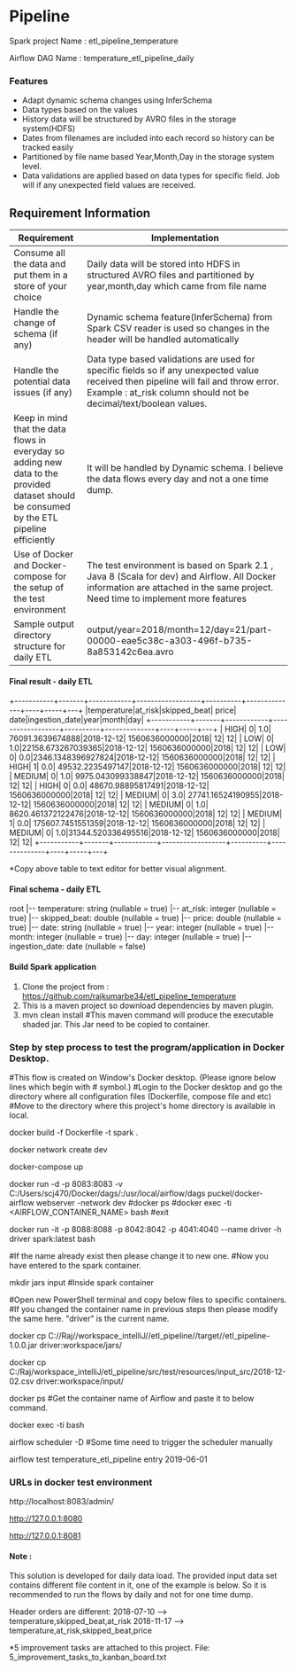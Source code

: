# Pipeline

Spark project Name : etl_pipeline_temperature

Airflow DAG Name : temperature_etl_pipeline_daily

### Features

* Adapt dynamic schema changes using InferSchema
* Data types based on the values
* History data will be structured by AVRO files in the storage system(HDFS)
* Dates from filenames are included into each record so history can be tracked easily
* Partitioned by file name based Year,Month,Day in the storage system level.
* Data validations are applied based on data types for specific field. Job will if any unexpected field values are received.


## Requirement Information

|  Requirement | Implementation |
| ------ | ------ |
| Consume all the data and put them in a store of your choice | Daily data will be stored into HDFS in structured AVRO files and partitioned by year,month,day which came from file name   |
| Handle the change of schema (if any)  | Dynamic schema feature(InferSchema) from Spark CSV reader is used so changes in the header will be handled automatically |
| Handle the potential data issues (if any) | Data type based validations are used for specific fields so if any unexpected value received then pipeline will fail and throw error. Example : at_risk column should not be decimal/text/boolean values.   |
| Keep in mind that the data flows in everyday so adding new data to the provided dataset should be consumed by the ETL pipeline efficiently  | It will be handled by Dynamic schema. I believe the data flows every day and not a one time dump. |
| Use of Docker and Docker-compose for the setup of the test environment | The test environment is based on Spark 2.1 , Java 8 (Scala for dev) and Airflow. All Docker information are attached in the same project. Need time to implement more features |
| Sample output directory structure for daily ETL | output/year=2018/month=12/day=21/part-00000-eae5c38c-a303-496f-b735-8a853142c6ea.avro |


#### Final result - daily ETL


 +-----------+-------+------------+------------------+----------+--------------+----+-----+---+
|temperature|at_risk|skipped_beat|             price|      date|ingestion_date|year|month|day|
+-----------+-------+------------+------------------+----------+--------------+----+-----+---+
|       HIGH|      0|         1.0|  76091.3639674888|2018-12-12| 1560636000000|2018|   12| 12|
|        LOW|      0|         1.0|22158.673267039365|2018-12-12| 1560636000000|2018|   12| 12|
|        LOW|      0|         0.0|2346.1348396927824|2018-12-12| 1560636000000|2018|   12| 12|
|       HIGH|      1|         0.0|  49532.2235497147|2018-12-12| 1560636000000|2018|   12| 12|
|     MEDIUM|      0|         1.0| 9975.043099338847|2018-12-12| 1560636000000|2018|   12| 12|
|       HIGH|      0|         0.0| 48670.98895817491|2018-12-12| 1560636000000|2018|   12| 12|
|     MEDIUM|      0|         3.0| 27741.16524190955|2018-12-12| 1560636000000|2018|   12| 12|
|     MEDIUM|      0|         1.0| 8620.461372122476|2018-12-12| 1560636000000|2018|   12| 12|
|     MEDIUM|      1|         0.0| 175607.7451551359|2018-12-12| 1560636000000|2018|   12| 12|
|     MEDIUM|      0|         1.0|31344.520336495516|2018-12-12| 1560636000000|2018|   12| 12|
+-----------+-------+------------+------------------+----------+--------------+----+-----+---+

*Copy above table to text editor for better visual alignment.

#### Final schema - daily ETL

root
 |-- temperature: string (nullable = true)
 |-- at_risk: integer (nullable = true)
 |-- skipped_beat: double (nullable = true)
 |-- price: double (nullable = true)
 |-- date: string (nullable = true)
 |-- year: integer (nullable = true)
 |-- month: integer (nullable = true)
 |-- day: integer (nullable = true)
 |-- ingestion_date: date (nullable = false)


#### Build Spark application

1) Clone the project from : https://github.com/rajkumarbe34/etl_pipeline_temperature
2) This is a maven project so download dependencies by maven plugin.
3) mvn clean install   #This maven command will produce the executable shaded jar. This Jar need to be copied to container.


### Step by step process to test the program/application in Docker Desktop.
#This flow is created on Window's Docker desktop. (Please ignore below lines which begin with # symbol.)
#Login to the Docker desktop and go the directory where all configuration files (Dockerfile, compose file and etc)
#Move to the directory where this project's home directory is available in local.

docker build -f Dockerfile -t spark .

docker network create dev

docker-compose up

docker run -d -p 8083:8083 -v C:/Users/scj470/Docker/dags/:/usr/local/airflow/dags  puckel/docker-airflow webserver -network dev
     #docker ps
     #docker exec -ti <AIRFLOW_CONTAINER_NAME> bash
     #exit

docker run -it -p 8088:8088 -p 8042:8042 -p 4041:4040 --name driver -h driver spark:latest bash

#If the name already exist then please change it to new one.
#Now you have entered to the spark container.

mkdir jars  input  #Inside spark container

 #Open new PowerShell terminal and copy below files to specific containers.
 #If you changed the container name in previous steps then please modify the same here.  "driver" is the current name.

docker cp C://Raj//workspace_intelliJ//etl_pipeline//target//etl_pipeline-1.0.0.jar driver:workspace/jars/

docker cp C:/Raj/workspace_intelliJ/etl_pipeline/src/test/resources/input_src/2018-12-02.csv driver:workspace/input/

docker ps
#Get the container name of Airflow and paste it to below command.

docker exec -ti <container name> bash

airflow scheduler -D #Some time need to trigger the scheduler manually

airflow test temperature_etl_pipeline entry 2019-06-01

### URLs in docker test environment

 http://localhost:8083/admin/

 http://127.0.0.1:8080

 http://127.0.0.1:8081

#### Note :
This solution is developed for daily data load. The provided input data set contains different file content in it, one of the example is below. So it is recommended to run the flows by daily and not for one time dump.

Header orders are different:
2018-07-10 --> temperature,skipped_beat,at_risk
2018-11-17 --> temperature,at_risk,skipped_beat,price

*5 improvement tasks are attached to this project. File:  5_improvement_tasks_to_kanban_board.txt